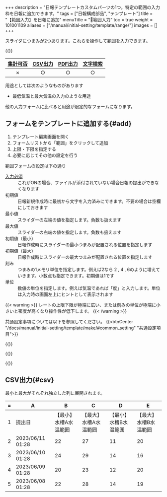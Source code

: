 +++
description = "日報テンプレートカスタムパーツの1つ。特定の範囲の入力枠を日報に追加できます。"
tags = ["日報構成部品", "テンプレート"]
title = "【範囲入力】を日報に追加"
menuTitle = "🧩範囲入力"
toc = true
weight = 101001109
aliases = ["/manual/initial-setting/template/range/"]
images = []
+++

スライダにつまみが2つあります。これらを操作して範囲を入力できます。

{{<icatch filename="range-input" msg="最低〜最大など 範囲の数値入力に" title="範囲入力フォーム" fontsize="30px" alice="ok">}}


|[集計可否](/docs/manual/analytics/)|[CSV出力](/docs/manual/analytics/csv/)|[PDF出力](/docs/manual/read-report/pdf/)|[文字検索](/docs/manual/read-report/list/)|
|:---:|:---:|:---:|:---:|
|✗|○|○|○|

用途としては次のようなものがあります

- 最低気温と最大気温の入力のような用途

他の入力フォームに比べると用途が限定的なフォームになります。

## フォームをテンプレートに追加する{#add}

1. テンプレート編集画面を開く
1. フォームリストから「範囲」をクリックして追加
1. 上限・下限を指定する
1. 必要に応じてその他の設定を行う

範囲フォームの設定は下の通り

<dl class="basic">
  <dt><a href="/tips/required/">入力必須</a></dt>
  <dd>これがONの場合、ファイルが添付されていない場合日報の提出ができなくなります</dd>
  <dt>初期値</dt>
  <dd>日報新規作成時に最初から文字を入力済みにできます。不要の場合は空欄にしておきます</dd>
  <dt>最小値</dt>
  <dd>スライダーの左端の値を指定します。負数も扱えます</dd>
  <dt>最大値</dt>
  <dd>スライダーの右端の値を指定します。負数も扱えます</dd>
  <dt>初期値（最小）</dt>
  <dd>日報作成時にスライダーの最小つまみが配置される位置を指定します</dd>
  <dt>初期値（最大）</dt>
  <dd>日報作成時にスライダーの最大つまみが配置される位置を指定します</dd>
  <dt>刻み</dt>
  <dd>つまみの1メモリ単位を指定します。例えば2なら 2 , 4 , 6のように増えていきます。小数点も指定できます。初期値は1です</dd>
  <dt>単位</dt>
  <dd>数値の単位を指定します。例えば気温であれば「度」と入力します。単位は入力時の画面左上にヒントとして表示されます</dd>
</dl>


{{< warning >}}
レートの上限下限が極端に広い、または刻みの単位が極端に小さいと密度が高くなり操作性が低下します。
{{< /warning >}}


共通設定事項については以下を参照してください。
{{<btnCenter "/docs/manual/initial-setting/template/make/#common_setting" "共通設定項目">}}

{{<appscreen filename="template-edit-range" title="範囲入力フォームをテンプレートに追加">}}

{{<nextArrow>}}

{{<appscreen filename="range-preview"  title="範囲選択入力イメージ">}}


## CSV出力{#csv}

最小と最大がそれぞれ独立した列に展開されます。

<div class="excelTable">

|=|A|B|C|D|E|
|---|---|---|---|---|---|
1|提出日|【最小】水槽A水温範囲|【最大】水槽A水温範囲|【最小】水槽B水温範囲|【最大】水槽B水温範囲|点検報告
2|2023/06/11 01:28|22|27|11|20|
3|2023/06/10 01:28|24|29|14|16|
4|2023/06/09 01:28|20|23|12|20|
5|2023/06/08 01:28|22|28|14|19|水温異常なし

</div>
